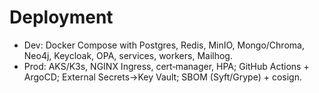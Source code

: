 # Deployment
- Dev: Docker Compose with Postgres, Redis, MinIO, Mongo/Chroma, Neo4j, Keycloak, OPA, services, workers, Mailhog.
- Prod: AKS/K3s, NGINX Ingress, cert‑manager, HPA; GitHub Actions + ArgoCD; External Secrets→Key Vault; SBOM (Syft/Grype) + cosign.
